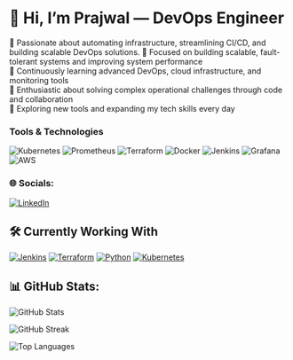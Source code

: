 # 👋 Hi, I’m Prajwal — DevOps Engineer

🔧 Passionate about automating infrastructure, streamlining CI/CD, and building scalable DevOps solutions.
👀 Focused on building scalable, fault-tolerant systems and improving system performance  
🌱 Continuously learning advanced DevOps, cloud infrastructure, and monitoring tools  
💞️ Enthusiastic about solving complex operational challenges through code and collaboration  
💞️ Exploring new tools and expanding my tech skills every day






### Tools & Technologies

![Kubernetes](https://img.shields.io/badge/Kubernetes-326CE5?style=for-the-badge&logo=kubernetes&logoColor=white) 
![Prometheus](https://img.shields.io/badge/Prometheus-E6522C?style=for-the-badge&logo=prometheus&logoColor=white) 
![Terraform](https://img.shields.io/badge/Terraform-5E7DCA?style=for-the-badge&logo=terraform&logoColor=white) 
![Docker](https://img.shields.io/badge/Docker-2496ED?style=for-the-badge&logo=docker&logoColor=white) 
![Jenkins](https://img.shields.io/badge/Jenkins-D24939?style=for-the-badge&logo=jenkins&logoColor=white) 
![Grafana](https://img.shields.io/badge/Grafana-F46800?style=for-the-badge&logo=grafana&logoColor=white) 
![AWS](https://img.shields.io/badge/AWS-232F3E?style=for-the-badge&logo=amazon-aws&logoColor=white)


### 🌐 Socials:

[![LinkedIn](https://img.shields.io/badge/LinkedIn-blue?style=for-the-badge&logo=linkedin)](https://www.linkedin.com/in/prajwal-suryawanshi-1814491b1/)




## 🛠️ Currently Working With

[![Jenkins](https://img.shields.io/badge/Jenkins-%232C5263?style=for-the-badge&logo=jenkins&logoColor=white)](https://www.jenkins.io/)
[![Terraform](https://img.shields.io/badge/Terraform-%235835CC?style=for-the-badge&logo=terraform&logoColor=white)](https://www.terraform.io/)
[![Python](https://img.shields.io/badge/Python-%233776AB?style=for-the-badge&logo=python&logoColor=white)](https://www.python.org/)
[![Kubernetes](https://img.shields.io/badge/Kubernetes-%23326CE5?style=for-the-badge&logo=kubernetes&logoColor=white)](https://kubernetes.io/)



## 📊 GitHub Stats:

![GitHub Stats](https://github-readme-stats.vercel.app/api?username=prajwal66&show_icons=true&count_private=true&theme=tokyonight)

![GitHub Streak](https://streak-stats.demolab.com?user=prajwal66&theme=tokyonight)

![Top Languages](https://github-readme-stats.vercel.app/api/top-langs/?username=prajwal66&layout=compact&theme=tokyonight)
